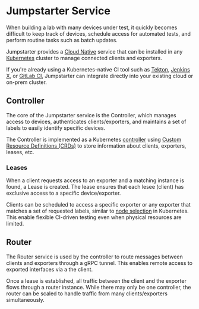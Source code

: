# Jumpstarter Service

When building a lab with many devices under test, it quickly becomes difficult
to keep track of devices, schedule access for automated tests, and perform routine
tasks such as batch updates.

Jumpstarter provides a [Cloud Native](https://www.cncf.io/) service that can
be installed in any [Kubernetes](https://kubernetes.io/) cluster to manage
connected clients and exporters.

If you're already using a Kubernetes-native CI tool such as
[Tekton](https://tekton.dev/), [Jenkins X](https://jenkins-x.io/),
or [GitLab CI](https://docs.gitlab.com/ee/user/clusters/agent/ci_cd_workflow.html),
Jumpstarter can integrate directly into your existing cloud or on-prem cluster.

## Controller

The core of the Jumpstarter service is the Controller, which manages access to
devices, authenticates clients/exporters, and maintains a set of labels to easily
identify specific devices.

The Controller is implemented as a Kubernetes [controller](https://github.com/jumpstarter-dev/jumpstarter-controller)
using [Custom Resource Definitions (CRDs)](https://kubernetes.io/docs/concepts/extend-kubernetes/api-extension/custom-resources/)
to store information about clients, exporters, leases, etc.

### Leases

When a client requests access to an exporter and a matching instance is found, a
Lease is created. The lease ensures that each lesee (client) has exclusive
access to a specific device/exporter.

Clients can be scheduled to access a specific exporter or any exporter that matches
a set of requested labels, similar to [node selection](https://kubernetes.io/docs/concepts/scheduling-eviction/assign-pod-node/#nodeselector)
in Kubernetes. This enable flexible CI-driven testing even when physical resources
are limited.

## Router

The Router service is used by the controller to route messages between
clients and exporters through a gRPC tunnel. This enables remote access to
exported interfaces via a the client.

Once a lease is established, all traffic between the client and the exporter
flows through a router instance. While there may only be one controller,
the router can be scaled to handle traffic from many clients/exporters
simultaneously.
